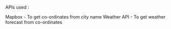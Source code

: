 APIs used :

Mapbox - To get co-ordinates from city name
Weather API - To get weather forecast from co-ordinates
